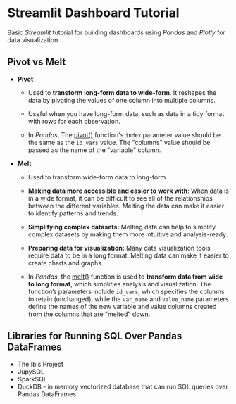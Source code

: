 # Streamlit Dashboard Tutorial

Basic *Streamlit* tutorial for building dashboards using *Pandas* and *Plotly* for data visualization.

## Pivot vs Melt

* **Pivot**
    * Used to **transform long-form data to wide-form**. It reshapes the data by pivoting the values of one column into multiple columns.

    * Useful when you have long-form data, such as data in a tidy format with rows for each observation.

    * In *Pandas*, The [pivot()](https://pandas.pydata.org/pandas-docs/stable/reference/api/pandas.DataFrame.pivot.html) function's `index` parameter value should be the same as the `id_vars` value. The "columns" value should be passed as the name of the "variable" column.

* **Melt**
    * Used to transform wide-form data to long-form.

    * **Making data more accessible and easier to work with**:
        When data is in a wide format, it can be difficult to see all of the relationships between the different variables. Melting the data can make it easier to identify patterns and trends.

    * **Simplifying complex datasets:**
        Melting data can help to simplify complex datasets by making them more intuitive and analysis-ready.

    * **Preparing data for visualization:**
        Many data visualization tools require data to be in a long format. Melting data can make it easier to create charts and graphs.

    * In *Pandas*, the [melt()](https://pandas.pydata.org/docs/reference/api/pandas.melt.html) function is used to **transform data from wide to long format**, which simplifies analysis and visualization. The function’s parameters include `id_vars`, which specifies the columns to retain (unchanged), while the `var_name` and `value_name` parameters define the names of the new variable and value columns created from the columns that are "melted" down.

## Libraries for Running SQL Over Pandas DataFrames

* The Ibis Project
* JupySQL
* SparkSQL
* DuckDB - in memory vectorized database that can run SQL queries over Pandas DataFrames
